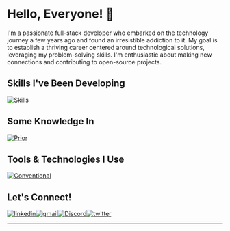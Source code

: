 # Hello, Everyone! 🤙

I'm a passionate full-stack developer who embarked on the technology journey a few years ago and found an irresistible addiction to it. My goal is to establish a thriving career centered around technological solutions, leveraging my problem-solving skills. I'm enthusiastic about making new connections and contributing to open-source projects.

## Skills I've Been Developing
![Skills](https://skillicons.dev/icons?i=html,css,js,ts,angular,react,nextjs,nodejs,nestjs,postgres,sequelize,tailwind&perline=6)

## Some Knowledge In
[![Prior](https://skillicons.dev/icons?i=py,mongodb,mysql,svelte,jest,bootstrap,figma,firebase,heroco&perline=6)](https://skillicons.dev)

## Tools & Technologies I Use
[![Conventional](https://skillicons.dev/icons?i=linux,vscode,git,docker,postman,vercel)](https://skillicons.dev)

## Let's Connect!
[![linkedin](https://skillicons.dev/icons?i=linkedin)](https://www.linkedin.com/in/rafael-passos-barbosa)[![gmail](https://skillicons.dev/icons?i=gmail)](mailto:rafaelbarbosa.tecnologia@gmail.com)[![Discord](https://skillicons.dev/icons?i=discord)](https://discord.com/rafao_rafa.coper)[![twitter](https://skillicons.dev/icons?i=twitter)](https://twitter.com/Rafereact)

---
